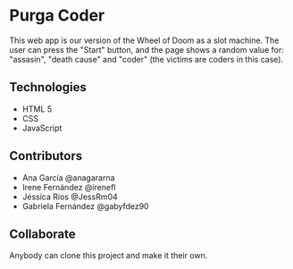 # Purga Coder 
This web app is our version of the Wheel of Doom as a slot machine. 
The user can press the "Start" button, and the page shows a random value for: "assasin", "death cause" and "coder" (the victims are coders in this case).

## Technologies
* HTML 5
* CSS 
* JavaScript

## Contributors
* Ana García @anagararna
* Irene Fernández @irenefl
* Jéssica Rios @JessRm04
* Gabriela Fernández @gabyfdez90

## Collaborate
Anybody can clone this project and make it their own. 


